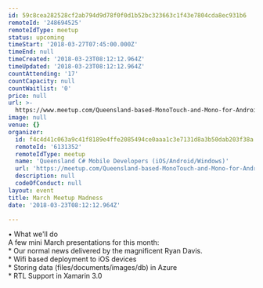 ```yaml
---
id: 59c8cea282528cf2ab794d9d78f0f0d1b52bc323663c1f43e7804cda8ec931b6
remoteId: '248694525'
remoteIdType: meetup
status: upcoming
timeStart: '2018-03-27T07:45:00.000Z'
timeEnd: null
timeCreated: '2018-03-23T08:12:12.964Z'
timeUpdated: '2018-03-23T08:12:12.964Z'
countAttending: '17'
countCapacity: null
countWaitlist: '0'
price: null
url: >-
  https://www.meetup.com/Queensland-based-MonoTouch-and-Mono-for-Android/events/248694525/
image: null
venue: {}
organizer:
  id: f4c4d41c063a9c41f8189e4ffe2085494ce0aaa1c3e7131d8a3b50dab203f38a
  remoteId: '6131352'
  remoteIdType: meetup
  name: 'Queensland C# Mobile Developers (iOS/Android/Windows)'
  url: 'https://meetup.com/Queensland-based-MonoTouch-and-Mono-for-Android'
  description: null
  codeOfConduct: null
layout: event
title: March Meetup Madness
date: '2018-03-23T08:12:12.964Z'

---
```

<p>• What we'll do<br/>A few mini March presentations for this month:<br/>* Our normal news delivered by the magnificent Ryan Davis.<br/>* Wifi based deployment to iOS devices<br/>* Storing data (files/documents/images/db) in Azure<br/>* RTL Support in Xamarin 3.0</p>
